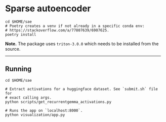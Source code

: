 # Sparse autoencoder

```shell
cd $HOME/sae
# Poetry creates a venv if not already in a specific conda env:
# https://stackoverflow.com/a/77807639/6907625.
poetry install
```

__Note.__ The package uses `triton-3.0.0` which needs to be installed from the source.

---

## Running

```shell
cd $HOME/sae

# Extract activations for a huggingface dataset. See `submit.sh` file for
# exact calling args.
python scripts/get_recurrentgemma_activations.py

# Runs the app on `localhost:8000`.
python visualization/app.py
```
